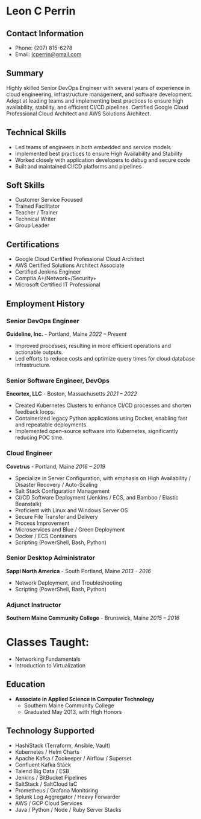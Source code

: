 # Leon C Perrin
## Contact Information
- Phone: (207) 815-6278
- Email: lcperrin@gmail.com

## Summary
Highly skilled Senior DevOps Engineer with several years of experience in cloud engineering, infrastructure management, and software development. Adept at leading teams and implementing best practices to ensure high availability, stability, and efficient CI/CD pipelines. Certified Google Cloud Professional Cloud Architect and AWS Solutions Architect.

## Technical Skills
- Led teams of engineers in both embedded and service models
- Implemented best practices to ensure High Availability and Stability
- Worked closely with application developers to debug and secure code
- Built and maintained CI/CD platforms and pipelines

## Soft Skills
- Customer Service Focused
- Trained Facilitator
- Teacher / Trainer
- Technical Writer
- Group Leader

## Certifications
- Google Cloud Certified Professional Cloud Architect
- AWS Certified Solutions Architect Associate
- Certified Jenkins Engineer
- Comptia A+/Network+/Security+
- Microsoft Certified IT Professional

## Employment History

### Senior DevOps Engineer
**Guideline, Inc.** - Portland, Maine
*2022 – Present*
- Improved processes, resulting in more efficient operations and actionable outputs.
- Led efforts to reduce costs and optimize query times for cloud database infrastructure.

### Senior Software Engineer, DevOps
**Encortex, LLC** - Boston, Massachusetts
*2021 – 2022*
- Created Kubernetes Clusters to enhance CI/CD processes and shorten feedback loops.
- Containerized legacy Python applications using Docker, enabling fast and repeatable deployments.
- Implemented open-source software into Kubernetes, significantly reducing POC time.

### Cloud Engineer
**Covetrus** - Portland, Maine
*2016 – 2019*
- Specialize in Server Configuration, with emphasis on High Availability / Disaster Recovery / Auto-Scaling
- Salt Stack Configuration Management
- CI/CD Software Deployment (Jenkins / ECS, and Bamboo / Elastic Beanstalk)
- Proficient with Linux and Windows Server OS
- Secure File Transfer and Delivery
- Process Improvement
- Microservices and Blue / Green Deployment
- Docker / ECS Containers
- Scripting (PowerShell, Bash, Python)

### Senior Desktop Administrator
**Sappi North America** - South Portland, Maine
*2013 - 2016*
- Network Deployment, and Troubleshooting
- Scripting (PowerShell, Bash, Python)

### Adjunct Instructor
**Southern Maine Community College** - Brunswick, Maine
*2015 – 2016*
# Classes Taught:
- Networking Fundamentals
- Introduction to Virtualization

## Education
- **Associate in Applied Science in Computer Technology**
  - Southern Maine Community College
  - Graduated May 2013, with High Honors

## Technology Supported
- HashiStack (Terraform, Ansible, Vault)
- Kubernetes / Helm Charts
- Apache Kafka / Zookeeper / Airflow / Superset
- Confluent Kafka Stack
- Talend Big Data / ESB
- Jenkins / BitBucket Pipelines
- SaltStack / SaltCloud IaC
- Prometheus / Grafana Monitoring
- Splunk Log Aggregator / Heavy Forwarder
- AWS / GCP Cloud Services
- Java / Python / Node / Ruby Server Stacks

